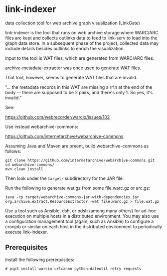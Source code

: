 # link-indexer
data collection tool for web archive graph visualization (LinkGate)

link-indexer is the tool that runs on web archive storage where WARC/ARC
files are kept and collects outlinks data to feed to link-serv to load
into the graph data store.  In a subsequent phase of the project,
collected data may include details besides outlinks to enrich the
visualization.

Input to the tool is WAT files, which are generated from WARC/ARC files.

archive-metadata-extractor was once used to generate WAT files.

That tool, however, seems to generate WAT files that are invalid.

“... the metadata records in this WAT are missing a \r\n at the end of the body -- there are supposed to be 2 pairs, and there's only 1. So yes, it's invalid.”

See:

https://github.com/webrecorder/warcio/issues/102

Use instead webarchive-commons:

https://github.com/internetarchive/webarchive-commons

Assuming Java and Maven are preent, build webarchive-commons as follows:

```
git clone https://github.com/internetarchive/webarchive-commons.git
cd webarchive-commons/
mvn clean install
```

Then look under the `target/` subdirectory for the JAR file.

Run the following to generate wat.gz from some file.warc.gz or arc.gz:

```
java -cp target/webarchive-commons-jar-with-dependencies.jar org.archive.extract.ResourceExtractor -wat file.warc.gz > file.wat.gz
```

Use a tool such as Ansible, dsh, or pdsh (among many others) for ad-hoc
execution on multiple hosts in a distributed environment.  You may also
use a configuration management tool (again, such as Ansible) to
configure a cronjob or similar on each host in the distributed
environment to periodically execute link-indexer.

## Prerequisites

Install the following prerequisites:

```
# pip3 install warcio urlcanon python-dateutil retry requests
```
